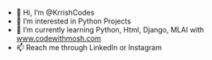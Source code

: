 - 👋 Hi, I’m @KrrishCodes
- 👀 I’m interested in Python Projects
- 🌱 I’m currently learning Python, Html, Django, MLAI with www.codewithmosh.com
- 📫 Reach me through LinkedIn or Instagram

<!---
KrrishCodes/KrrishCodes is a ✨ special ✨ repository because its `README.md` (this file) appears on your GitHub profile.
You can click the Preview link to take a look at your changes.
--->
